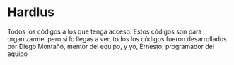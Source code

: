# Hardlus
Todos los códigos a los que tenga acceso.
Estos códigos son para organizarme, pero si lo llegas a ver, todos los códigos fueron desarrollados por Diego Montaño, mentor del equipo,
y yo, Ernesto, programador del equipo
